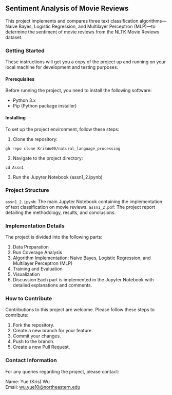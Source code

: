 ## Sentiment Analysis of Movie Reviews

This project implements and compares three text classification algorithms—Naive Bayes, Logistic Regression, and Multilayer Perceptron (MLP)—to determine the sentiment of movie reviews from the NLTK Movie Reviews dataset.

### Getting Started

These instructions will get you a copy of the project up and running on your local machine for development and testing purposes.

#### Prerequisites
Before running the project, you need to install the following software:

- Python 3.x
- Pip (Python package installer)

#### Installing
To set up the project environment, follow these steps:

1. Clone the repository:
```
gh repo clone KrisWu00/natural_language_processing
```
2. Navigate to the project directory:
```
cd Assn1
```
3. Run the Jupyter Notebook (assn1_2.ipynb)

### Project Structure

`assn1_2.ipynb`: The main Jupyter Notebook containing the implementation of text classification on movie reviews.
`assn1_2.pdf`: The project report detailing the methodology, results, and conclusions.

### Implementation Details

The project is divided into the following parts:

1. Data Preparation
2. Run Coverage Analysis
3. Algorithm Implementation: Naive Bayes, Logistic Regression, and Multilayer Perceptron (MLP)
4. Training and Evaluation
5. Visualization
6. Discussion
Each part is implemented in the Jupyter Notebook with detailed explanations and comments.

### How to Contribute

Contributions to this project are welcome. Please follow these steps to contribute:

1. Fork the repository.
2. Create a new branch for your feature.
3. Commit your changes.
4. Push to the branch.
5. Create a new Pull Request.

### Contact Information

For any queries regarding the project, please contact:

Name: Yue (Kris) Wu \
Email: wu.yue10@northeastern.edu